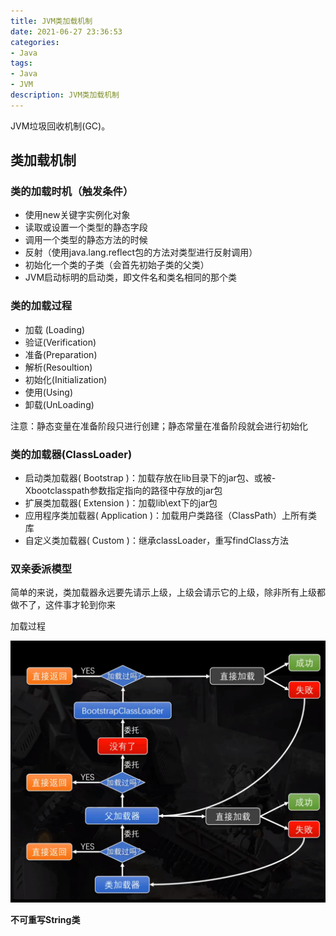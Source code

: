 ```yaml
---
title: JVM类加载机制
date: 2021-06-27 23:36:53
categories:
- Java
tags:
- Java
- JVM
description: JVM类加载机制
---
```


JVM垃圾回收机制(GC)。

<!-- more -->

类加载机制
---

### 类的加载时机（触发条件）

- 使用new关键字实例化对象
- 读取或设置一个类型的静态字段
- 调用一个类型的静态方法的时候
- 反射（使用java.lang.reflect包的方法对类型进行反射调用）
- 初始化一个类的子类（会首先初始子类的父类）
- JVM启动标明的启动类，即文件名和类名相同的那个类

### 类的加载过程

- 加载 (Loading)
- 验证(Verification)
- 准备(Preparation)
- 解析(Resoultion)
- 初始化(Initialization)
- 使用(Using)
- 卸载(UnLoading)

注意：静态变量在准备阶段只进行创建；静态常量在准备阶段就会进行初始化

### 类的加载器(ClassLoader)

- 启动类加载器( Bootstrap )：加载存放在lib目录下的jar包、或被-Xbootclasspath参数指定指向的路径中存放的jar包
- 扩展类加载器( Extension )：加载lib\ext下的jar包
- 应用程序类加载器( Application )：加载用户类路径（ClassPath）上所有类库
- 自定义类加载器( Custom )：继承classLoader，重写findClass方法



### 双亲委派模型

简单的来说，类加载器永远要先请示上级，上级会请示它的上级，除非所有上级都做不了，这件事才轮到你来

加载过程

![ClassLoader](JVM类加载机制/ClassLoader.png)

**不可重写String类**
